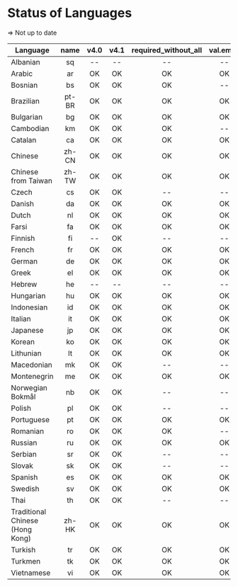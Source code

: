 # Status of Languages

 => Not up to date

| Language | name | v4.0 | v4.1 | required_without_all | val.email | required_with_all | val.boolean | reminders.reset | val.timezone |
|----------|:----:|:----:|:----:|:--------------------:|:---------:|:-----------------:|:-----------:|:---------------:|:------------:|
| Albanian | sq | -- | -- | -- | -- | -- | -- | -- | -- |
| Arabic | ar | OK | OK | OK | OK | OK | OK | OK | OK |
| Bosnian | bs | OK | OK | OK | -- | -- | -- | -- | -- |
| Brazilian | pt-BR | OK | OK | OK | OK | OK | OK | OK | OK |
| Bulgarian | bg | OK | OK | OK | OK | OK | OK | OK | OK |
| Cambodian | km | OK | OK | OK | -- | -- | -- | -- | -- |
| Catalan | ca | OK | OK | OK | OK | OK | OK | OK | OK |
| Chinese | zh-CN | OK | OK | OK | OK | OK | OK | OK | OK |
| Chinese from Taiwan | zh-TW | OK | OK | OK | OK | OK | OK | OK | OK |
| Czech | cs | OK | OK | -- | -- | -- | -- | -- | -- |
| Danish | da | OK | OK | OK | OK | OK | OK | -- | -- |
| Dutch | nl | OK | OK | OK | OK | OK | OK | OK | OK |
| Farsi | fa | OK | OK | OK | OK | OK | -- | -- | -- |
| Finnish | fi | -- | OK | -- | -- | -- | -- | -- | -- |
| French | fr | OK | OK | OK | OK | OK | OK | OK | OK |
| German | de | OK | OK | OK | OK | OK | OK | OK | OK |
| Greek | el | OK | OK | OK | OK | OK | OK | OK | OK |
| Hebrew | he | -- | -- | -- | -- | -- | -- | -- | -- |
| Hungarian | hu | OK | OK | OK | OK | OK | OK | -- | -- |
| Indonesian | id | OK | OK | OK | OK | OK | OK | OK | OK |
| Italian | it | OK | OK | OK | OK | OK | OK | OK | OK |
| Japanese | jp | OK | OK | OK | OK | OK | OK | OK | OK |
| Korean | ko | OK | OK | OK | OK | OK | OK | OK | OK |
| Lithunian | lt | OK | OK | OK | OK | OK | OK | OK | OK |
| Macedonian | mk | OK | OK | -- | -- | -- | -- | -- | -- |
| Montenegrin | me | OK | OK | OK | OK | OK | -- | -- | -- |
| Norwegian Bokmål | nb | OK | OK | -- | -- | -- | -- | -- | -- |
| Polish | pl | OK | OK | -- | -- | -- | -- | -- | -- |
| Portuguese | pt | OK | OK | OK | OK | OK | OK | OK | OK |
| Romanian | ro | OK | OK | OK | -- | -- | -- | -- | -- |
| Russian | ru | OK | OK | OK | OK | OK | OK | OK | OK |
| Serbian | sr | OK | OK | -- | -- | -- | -- | -- | -- |
| Slovak | sk | OK | OK | -- | -- | -- | -- | -- | -- |
| Spanish | es | OK | OK | OK | OK | OK | OK | OK | OK |
| Swedish | sv | OK | OK | OK | OK | OK | OK | OK | OK |
| Thai | th | OK | OK | -- | -- | -- | OK |OK | OK |
| Traditional Chinese (Hong Kong) | zh-HK | OK | OK | OK | OK | OK | OK | OK | OK |
| Turkish | tr | OK | OK | OK | OK | OK | OK | OK | OK |
| Turkmen | tk | OK | OK | OK | OK | OK | OK | OK | OK |
| Vietnamese | vi | OK | OK | OK | OK | OK | OK | OK | OK |
